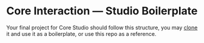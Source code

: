# Core Interaction — Studio Boilerplate
Your final project for Core Studio should follow this structure, you may [clone](https://help.github.com/articles/cloning-a-repository/) it and use it as a boilerplate, or use this repo as a reference.
